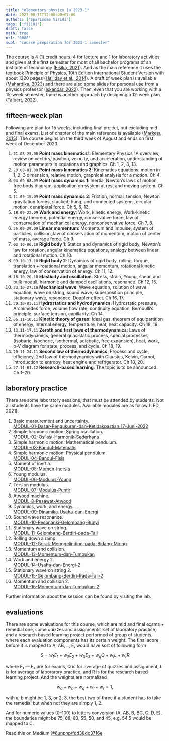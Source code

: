 ```yaml
---
title: "elementary physics 1a 2023-1"
date: 2023-08-11T12:00:00+07:00
authors: ['Sparisoma Viridi']
tags: ['fi1101']
draft: false
math: true
url: "0008"
subt: "course preparation for 2023-1 semester"
---
```

The course is 4 (1) credit hours, 4 for lecture and 1 for laboratory activities, and given at the first semester for most of all bachelor programs of an institute of technology ([Fisika, 2021](https://fi.itb.ac.id/kurikulum-dan-silabus-program-studi-sarjana-fisika/#:~:text=FI1101)). And as the main reference it uses the textbook Principle of Physics, 10th Edition International Student Version with about 1320 pages ([Halliday et al., 2014](https://www.wiley.com/en-ie/Principles+of+Physics%2C+10th+Edition+International+Student+Version-p-9781118413784)). A draft of week plan is available ([Mahardika, 2023](https://itbdsti.sharepoint.com/:w:/s/FisikaITB-FISIKADASARSEMESTER1_2023-2024/EZlBsAvF88hGg8mjWPt1C5MBTsR1zELhWVGVfGFgkuHqKW)) and there are also some slides for personal use from a physics professor ([Iskandar, 2022](https://drive.google.com/drive/folders/1rT60qzkEOIakWDF1tT1ay_FVw-FhruAP)). Then, even that you are working with a 15-week semester, there is another approach by designing a 12-week plan ([Talbert, 2022](https://rtalbert.org/the-12-week-plan-for-building-courses/)).


## fifteen-week plan
Following are plan for 15 weeks, including final project, but excluding mid and final exams. List of chapter of the main reference is available ([Markets, 2015](https://drive.google.com/file/d/1CxXlIynynKBhfuxm8fKq3oN2A0lqGI_x/view?usp=sharing)). The course begins on the third week of August and ends on first week of December 2023.

1. `21.08-25.08` **Point mass kinematics1**: Elementary Physics 1A overview, review on vectors, position, velocity, and acceleration, understanding of motion parameters in equations and graphics. Ch 1, 2, 3, 13.
2. `28.08-01.09` **Point mass kinematics 2**: Kinematics equations, motion in 1, 2, 3 dimension, relative motion, graphical analysis for a motion. Ch 4.
3. `04.09-08.09` **Point mass dynamics 1**: Inertia, Newton’s laws of motion, free body diagram, application on system at rest and moving system. Ch 5.
4. `11.09-15.09` **Point mass dynamics 2**: Friction, normal, tension, Newton gravitation forces, stacked, hung, and connected systems, circular motion, centripetal force. Ch 5, 6, 13.
5. `18.09-22.09` **Work and energy**: Work, kinetic energy, Work-kinetic energy theorem, potential energy, conservative force, law of conservation of mechanical energy, nonconservative force. Ch 7, 8.
6. `25.09-29.09` **Linear momentum**: Momentum and impulse, system of particles, collision, law of conservation of momentum, motion of center of mass, average force. Ch 9.
7. `02.10-06.10` **Rigid body 1**: Statics and dynamics of rigid body, Newton’s law for rotation, angular kinematics equations, analogy between linear and rotational motion. Ch 10.
8. `09.10-13.10` **Rigid body 2**: Dynamics of rigid body, rolling, torque, translation + rotational motion, angular momentum, rotational kinetic energy, law of conservation of energy. Ch 11, 12.
9. `16.10-20.10` **Elasticity and oscillation**: Stress, strain, Young, shear, and bulk moduli, harmonic and damped oscillations, resonance. Ch 12, 15.
10. `23.10-27.10` **Mechanical wave**: Wave equation, solution of wave equation, wave on string, sound wave, superposition principle, stationary wave, resonance, Doppler effect. Ch 16, 17.
11. `30.10-03.11` **Hydrostatics and hydrodynamics**: Hydrostatic pressure, Archimedes force, volume flow rate, continuity equation, Bernoulli’s principle, surface tension, capillarity. Ch 14.
12. `06.11-10.11` **Kinetic theory of gases**: Ideal gas, theorem of equipartition of energy, internal energy, temperature, heat, heat capacity. Ch 18, 19.
13. `13.11-17.11` **Zeroth and first laws of thermodynamics**: Laws of thermodynamics, general quasistatic process, special processes (isobaric, isochoric, isothermal, adiabatic, free expansion), heat, work, p-V diagram for state, process, and cycle. Ch 18, 19.
14. `20.11-24.11` **Second law of thermodynamics**: Process and cycle, efficiency, 2nd law of thermodynamics with Clausius, Kelvin, Carnot, introduction to entropy, heat engine and refrigerator. Ch 18, 20.
15. `27.11-01.12` **Research-based learning**: The topic is to be announced. Ch 1–20.


## laboratory practice
There are some laboratory sessions, that must be attended by students. Not all students have the same modules. Available modules are as follow (LFD, 2021).

1. Basic measurement and uncertainty. \
[MODUL-01-Dasar-Pengukuran-dan-Ketidakpastian_17-Juni-2022](https://lfd.itb.ac.id/wp-content/uploads/sites/278/2022/07/MODUL-01-Dasar-Pengukuran-dan-Ketidakpastian_17-Juni-2022.pdf)
2. Simple harmonic motion: Spring oscillation. \
[MODUL-02-Osilasi-Harmonik-Sederhana](https://lfd.itb.ac.id/wp-content/uploads/sites/278/2022/07/MODUL-02-Osilasi-Harmonik-Sederhana.pdf)
3. Simple harmonic motion: Mathematical pendulum. \
[MODUL-03-Bandul-Matematis](https://lfd.itb.ac.id/wp-content/uploads/sites/278/2022/07/MODUL-03-Bandul-Matematis.pdf)
4. Simple harmonic motion: Physical pendulum. \
[MODUL-04-Bandul-Fisis](https://lfd.itb.ac.id/wp-content/uploads/sites/278/2022/07/MODUL-04-Bandul-Fisis.pdf)
5. Moment of inertia. \
[MODUL-05-Momen-Inersia](https://lfd.itb.ac.id/wp-content/uploads/sites/278/2022/07/MODUL-05-Momen-Inersia.pdf)
6. Young modulus. \
[MODUL-06-Modulus-Young](https://lfd.itb.ac.id/wp-content/uploads/sites/278/2022/07/MODUL-06-Modulus-Young.pdf)
7. Torsion modulus. \
[MODUL-07-Modulus-Puntir](https://lfd.itb.ac.id/wp-content/uploads/sites/278/2022/07/MODUL-07-Modulus-Puntir.pdf)
8. Atwood machine. \
[MODUL-8-Pesawat-Atwood](https://lfd.itb.ac.id/wp-content/uploads/sites/278/2022/09/MODUL-8-Pesawat-Atwood.pdf)
9. Dynamics, work, and energy. \
[MODUL-09-Dinamika-Usaha-dan-Energi](https://lfd.itb.ac.id/wp-content/uploads/sites/278/2022/07/MODUL-09-Dinamika-Usaha-dan-Energi.pdf)
10. Sound wave resonance. \
[MODUL-10-Resonansi-Gelombang-Bunyi](https://lfd.itb.ac.id/wp-content/uploads/sites/278/2022/07/MODUL-10-Resonansi-Gelombang-Bunyi.pdf)
11. Stationary wave on string. \
[MODUL-11-Gelombang-Berdiri-pada-Tali](https://lfd.itb.ac.id/wp-content/uploads/sites/278/2022/07/MODUL-11-Gelombang-Berdiri-pada-Tali.pdf)
12. Rolling down a ramp. \
[MODUL-12-Gerak-Menggelinding-pada-Bidang-Miring](https://lfd.itb.ac.id/wp-content/uploads/sites/278/2022/07/MODUL-12-Gerak-Menggelinding-pada-Bidang-Miring.pdf)
13. Momentum and collision. \
[MODUL-13-Momentum-dan-Tumbukan](https://lfd.itb.ac.id/wp-content/uploads/sites/278/2022/07/MODUL-13-Momentum-dan-Tumbukan.pdf)
14. Work and energy 2. \
[MODUL-14-Usaha-dan-Energi-2](https://lfd.itb.ac.id/wp-content/uploads/sites/278/2022/07/MODUL-14-Usaha-dan-Energi-2.pdf)
15. Stationary wave on string 2. \
[MODUL-15-Gelombang-Berdiri-Pada-Tali-2](https://lfd.itb.ac.id/wp-content/uploads/sites/278/2022/07/MODUL-15-Gelombang-Berdiri-Pada-Tali-2.pdf)
16. Momentum and collision 2. \
[MODUL-16-Momentum-dan-Tumbukan-2](https://lfd.itb.ac.id/wp-content/uploads/sites/278/2022/07/MODUL-16-Momentum-dan-Tumbukan-2.pdf)

Further information about the session can be found by visiting the lab.


## evaluations
There are some evaluations for this course, which are mid and final exams + remedial one, some quizzes and assignments, set of laboratory practice, and a research based learning project performed of group of students, where each evaluation components has its certain weight. The final score before it is mapped to A, AB, .., E, would have sort of following form

$$
S = w_1 E_1 + w_2 E_2 + w_3 E_3 + w_q Q + w_l L + w_r R
$$

where E₁ — E₃ are for exams, Q is for average of quizzes and assignment, L is for average of laborarory practice, and R is for the research based learning project. And the weights are normalized

$$
w_a + w_b + w_q + w_l + w_r = 1,
$$

with a, b might be 1, 3, or 2, 3, the best two of three if a student has to take the remedial but when not they are simply 1, 2.

And for numeric values (0–100) to letters conversion (A, AB, B, BC, C, D, E), the boundaries might be 75, 68, 60, 55, 50, and 45, e.g. 54.5 would be mapped to C.


Read this on Medium [@6unpnp/fdd38dc3716e](https://medium.com/@6unpnp/elementary-physics-1a-fdd38dc3716e)


